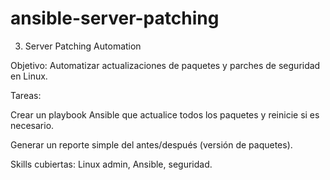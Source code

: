 # ansible-server-patching

3. Server Patching Automation

Objetivo: Automatizar actualizaciones de paquetes y parches de seguridad en Linux.

Tareas:

Crear un playbook Ansible que actualice todos los paquetes y reinicie si es necesario.

Generar un reporte simple del antes/después (versión de paquetes).

Skills cubiertas: Linux admin, Ansible, seguridad.